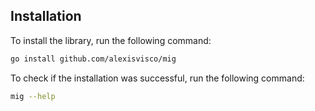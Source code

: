 ## Installation

To install the library, run the following command:

```sh
go install github.com/alexisvisco/mig
```

To check if the installation was successful, run the following command:

```sh
mig --help
```
